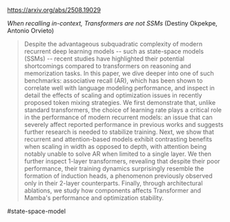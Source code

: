 https://arxiv.org/abs/2508.19029

*When recalling in-context, Transformers are not SSMs* (Destiny Okpekpe, Antonio Orvieto)

> Despite the advantageous subquadratic complexity of modern recurrent deep learning models -- such as state-space models (SSMs) -- recent studies have highlighted their potential shortcomings compared to transformers on reasoning and memorization tasks. In this paper, we dive deeper into one of such benchmarks: associative recall (AR), which has been shown to correlate well with language modeling performance, and inspect in detail the effects of scaling and optimization issues in recently proposed token mixing strategies. We first demonstrate that, unlike standard transformers, the choice of learning rate plays a critical role in the performance of modern recurrent models: an issue that can severely affect reported performance in previous works and suggests further research is needed to stabilize training. Next, we show that recurrent and attention-based models exhibit contrasting benefits when scaling in width as opposed to depth, with attention being notably unable to solve AR when limited to a single layer. We then further inspect 1-layer transformers, revealing that despite their poor performance, their training dynamics surprisingly resemble the formation of induction heads, a phenomenon previously observed only in their 2-layer counterparts. Finally, through architectural ablations, we study how components affects Transformer and Mamba's performance and optimization stability.

#state-space-model 